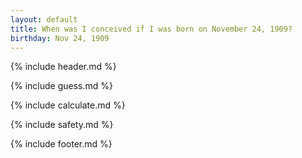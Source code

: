```yaml
---
layout: default
title: When was I conceived if I was born on November 24, 1909?
birthday: Nov 24, 1909
---
```


{% include header.md %}

{% include guess.md %}

{% include calculate.md %}

{% include safety.md %}

{% include footer.md %}



